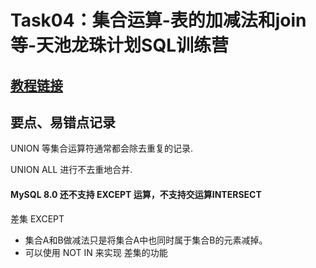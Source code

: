 # Task04：集合运算-表的加减法和join等-天池龙珠计划SQL训练营

## [教程链接](https://tianchi.aliyun.com/forum/postDetail?spm=5176.20222307.J_9059755190.29.73dc4cb3Ebhijf&postId=167461)



## 要点、易错点记录





UNION 等集合运算符通常都会除去重复的记录.

UNION ALL 进行不去重地合并. 





#### MySQL 8.0 还不支持 EXCEPT 运算，不支持交运算INTERSECT

差集 EXCEPT

- 集合A和B做减法只是将集合A中也同时属于集合B的元素减掉。
- 可以使用 NOT IN 来实现 差集的功能






